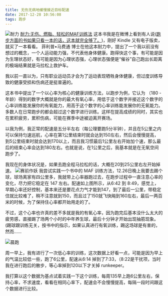 ```yaml
---
title: 无伤无病地缓慢接近目标配速
date: 2017-12-28 10:56:08
tags: 跑步
---
```

![](http://oaaaw441f.bkt.clouddn.com/2017-12-26-s29459684.jpg "耐力")
[耐力:无伤、燃脂、轻松的MAF训练法](https://www.amazon.cn/dp/B0714GH2J3/ref=sr_1_1?ie=UTF8&qid=1514275257&sr=8-1)
这本书我是在微博上看到有人说([跑步方面的书如果只看一本的话，这本就完全够了。 ​​​​](https://weibo.com/1452603592/FzC8avRiq?from=page_1005051452603592_profile&wvr=6&mod=weibotime&type=comment#_rnd1514275813115))，刚好 Kindle 又有电子版卖，就买了一本看看。
菲利普•马费通 博士在他这本耐力中，提出了一个我以前没有想过的概念，一个人运动能力强，不代表他身体健康。跑得快这个事，有可能是因为生理状态好，有可能是因为心理状态强，心理状态强便是“催谷”自己跑出长距离的极端结果就是马拉松上救护车。

我以前一直以为，只有职业运动员才会为了运动表现牺牲身体健康，但过度训练导致的健康受损和伤病还是挺普遍的。

这本书中提出了一个以心率为核心的健康训练方法，以跑步为例，它认为 （180 - 年龄）得到的数字大概就是你的最大有氧心率，用低于这个数字并接近这个数字的心率训练能发展你的有氧能力，用高于这个数字的心率训练能发展你的无氧能力。多数人在日常跑步的都会超过这个数字进行训练。这样在提高成绩的同时，其实也在累积疲劳，累积伤病，可能在赛季中途被迫离开赛场。

以我为例，我正常的配速是五分半左右（每公理要跑5分半钟），并且在5公里之内可以保持匀速巡航，心率在第1公里结束时就会达到150左右，然后会慢慢提高，到5公里结束时就会达到170以上，而且我习惯最后1公里左右开始加个速，那么最后的结束心率会达到180左右。也就是说，在1公里之后，我基本就是在无氧空间跑步了。

我现在的身体状况是，如果去跑全程马拉松的话，大概在20到25公里右左开始掉速。
![](http://oaaaw441f.bkt.clouddn.com/2017-12-28-IMG_1371.jpg "赛前作妖")
我尝试实践一个书中的 MAF 训练方法，12.26日晚上我要去踢个球，球场离家有四公里多，我就带上心率器跑过去，在跑步过程中一直注意心率的变化，尽力把它稳定在 147 左右。配速如上图所示，从6:42 到 8:49，感觉上，早期心率还好控制，基本来还是要花点力气才能到147，到了最后一公里，带稳定住就比较难了，稍不注意就到150，而且过了150就飞快飚到160左右，最后一两百米的时候，为了保持住心率都开始用走的了。

不过，这个心率也许真的差不多就是我的有氧心率，因为跑完后基本没什么太大的疲劳感，直接踢了场两个小时的中年养生球，最后十分钟才开始出现抽筋现象。(踢球跟训练无关，按书中的指示，如果认真进行有氧训练，踢这场球是有害的，然而……

![](http://oaaaw441f.bkt.clouddn.com/2017-12-28-IMG_1372.jpg "晨跑")

周一早上，我有进行了一次低心率的训练，这次数据上好看一点，可能是因为早上的气温比较低一些，跑了6公里，配速从6:14 掉到了7:33，（8:22是干扰项，当时我在进行跑后的散步，等心率掉到120以下才关掉 runkeeper。

我打算以这个数据为基点试着实践一下这个训练，每周135早上跑6公里左右，保持心率，不求速度，看看在相同心率下，配速会不会慢慢提高，每隔一段时间跟这个数据进行比较。

